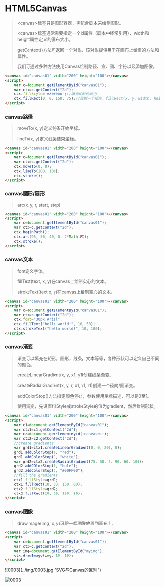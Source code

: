 # HTML5Canvas

> \<canvas>标签只是图形容器，需配合脚本来绘制图形。
>
> \<canvas>标签通常需要指定一个id属性（脚本中经常引用），width和height属性定义的画布大小。
>
> getContext()方法可返回一个对象，该对象提供用于在画布上绘画的方法和属性。
>
> 我们可通过多种方法使用Canvas绘制路径、盒、圆、字符以及添加图像。

```html
<canvas id="canvas01" width="200" height="100"></canvas>
<script>
	var c=document.getElementById("canvas01");
    var ctx=c.getContext("2d");
    ctx.fillStyle="#808000";//填充矩形的颜色
    ctx.fillRect(0, 0, 150, 75);//绘制一个矩形，fillRect(x, y, width, height)
</script>
```

### canvas路径

> moveTo(x, y)定义线条开始坐标。
>
> lineTo(x, y)定义线条结束坐标。

```html
<canvas id="canvas01" width="200" height="100"></canvas>
<script>
	var c=document.getElementById("canvas01");
	var ctx=c.getContext("2d");
	ctx.moveTo(0, 0);
	ctx.lineTo(200, 100);
	ctx.stroke();
</script>
```

### canvas圆形/扇形

> arc(x, y, r, start, stop)

```html
<canvas id="canvas01" width="200" height="100"></canvas>
<script>
	var c=document.getElementById("canvas01");
    var ctx=c.getContext("2d");
    ctx.beginPath();
    ctx.arc(95, 50, 40, 0, 2*Math.PI);
    ctx.stroke();
</script>
```

### canvas文本

> font定义字体。
>
> fillText(text, x, y)在canvas上绘制实心的文本。
>
> strokeText(text x, y)在canvas上绘制空心的文本。

```html
<canvas id="canvas01" width="200" height="100"></canvas>
<script>
	var c=document.getElementById("canvas01");
    var ctx=c.getContext("2d");
    ctx.font="30px Arial";
    ctx.fillText("hello world!", 10, 50);
    ctx.strokeText("hello world!", 10, 100);
</script>
```

### canvas渐变

> 渐变可以填充在矩形，圆形，线条，文本等等，各种形状可以定义自己不同的颜色。
>
> createLinearGradient(x, y, x1, y1)创建线条渐变。
>
> createRadialGradient(x, y, r, x1, y1, r1)创建一个径向/圆渐变。
>
> addColorStop()方法指定颜色停止，参数使用坐标描述，可以是0至1。
>
> 使用渐变，先设置fillStyle或strokeStyle的值为gradient，然后绘制形状。

```html
<canvas id="canvas01" width="200" height="100"></canvas>
<script>
	var c1=document.getElementById("canvas01");
    var ctx1=c1.getContext("2d");
    var c2=document.getElementById("canvas01");
    var ctx2=c2.getContext("2d");
    //create gradients
    var grd1=ctx1.createLinearGradient(0, 0, 200, 0);
    grd1.addColorStop(0, "red");
    grd1.addColorStop(1, "white");
    var grd2=ctx2.createRadialGradient(75, 50, 5, 90, 60, 100);
    grd2.addCOlorStop(0, "bule");
    grd2.addColorStop(1, "#00FF00");
    //fill the gradients
    ctx1.fillStyle=grd1;
    ctx1.fillRect(10, 10, 150, 80);
    ctx2.fillStyle=grd2;
    ctx2.fillRect(10, 10, 150, 80);
</script>
```

### canvas图像

> drawImage(img, x, y)可将一幅图像放置到画布上。

```html
<canvas id="canvas01" width="200" height="100"></canvas>
<script>
	var c=document.getElementById("canvas01");
    var ctx=c.getContext("2d");
    var img=document.getElementById("myimg");
    ctx.drawImage(img, 10, 10);
</script>
```

\![0003]\(../img/0003.jpg "SVG与Canvas的区别")

![0003](https://i.loli.net/2021/01/25/DQC21iHf3eNV7wd.jpg "SVG与Canvas的区别")

